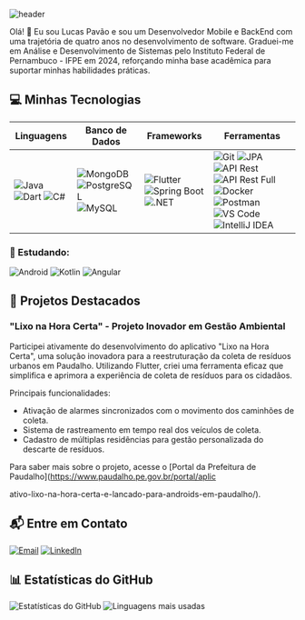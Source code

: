 ![header](https://capsule-render.vercel.app/api?type=waving&height=300&color=4c038c&text=Lucas%20Pavão&desc=Mobile/BackEnd%20Developer&descAlignY=65&section=header&fontColor=ffffff)

Olá! 👋 Eu sou Lucas Pavão e sou um Desenvolvedor Mobile e BackEnd com uma trajetória de quatro anos no desenvolvimento de software. Graduei-me em Análise e Desenvolvimento de Sistemas pelo Instituto Federal de Pernambuco - IFPE em 2024, reforçando minha base acadêmica para suportar minhas habilidades práticas.

## 💻 Minhas Tecnologias

| **Linguagens** | **Banco de Dados** | **Frameworks** | **Ferramentas** |
| -------------- | ------------------- | -------------- | ---------------- |
| ![Java](https://img.shields.io/badge/Java-0D1117?style=for-the-badge&logo=java&logoColor=white&labelColor=0D1117)  ![Dart](https://img.shields.io/badge/Dart-0D1117?style=for-the-badge&logo=dart&logoColor=0175C2&labelColor=0D1117)  ![C#](https://img.shields.io/badge/C%23-0D1117?style=for-the-badge&logo=c-sharp&logoColor=903ba7&labelColor=0D1117) | ![MongoDB](https://img.shields.io/badge/MongoDB-0D1117?style=for-the-badge&logo=mongodb&logoColor=4EA94B&labelColor=0D1117) ![PostgreSQL](https://img.shields.io/badge/PostgreSQL-0D1117?style=for-the-badge&logo=postgresql&logoColor=336791&labelColor=0D1117) ![MySQL](https://img.shields.io/badge/MySQL-0D1117?style=for-the-badge&logo=mysql&logoColor=4479A1&labelColor=0D1117) | ![Flutter](https://img.shields.io/badge/Flutter-0D1117?style=for-the-badge&logo=flutter&logoColor=0175C2&labelColor=0D1117) ![Spring Boot](https://img.shields.io/badge/Spring_Boot-0D1117?style=for-the-badge&logo=spring-boot&logoColor=6DB33F&labelColor=0D1117) ![.NET](https://img.shields.io/badge/.NET-0D1117?style=for-the-badge&logo=.net&logoColor=white&labelColor=0D1117) | ![Git](https://img.shields.io/badge/Git-0D1117?style=for-the-badge&logo=git&logoColor=F05032&labelColor=0D1117) ![JPA](https://img.shields.io/badge/JPA-0D1117?style=for-the-badge&logo=jpa&logoColor=white&labelColor=0D1117) ![API Rest](https://img.shields.io/badge/API_Rest-0D1117?style=for-the-badge&logo=rest&logoColor=white&labelColor=0D1117) ![API Rest Full](https://img.shields.io/badge/API_Rest_Full-0D1117?style=for-the-badge&logo=rest&logoColor=white&labelColor=0D1117) ![Docker](https://img.shields.io/badge/Docker-0D1117?style=for-the-badge&logo=docker&logoColor=2496ED&labelColor=0D1117) ![Postman](https://img.shields.io/badge/Postman-0D1117?style=for-the-badge&logo=postman&logoColor=FF6C37&labelColor=0D1117) ![VS Code](https://img.shields.io/badge/VS_Code-0D1117?style=for-the-badge&logo=visual-studio-code&logoColor=007ACC&labelColor=0D1117) ![IntelliJ IDEA](https://img.shields.io/badge/IntelliJ_IDEA-0D1117?style=for-the-badge&logo=intellij-idea&logoColor=000000&labelColor=0D1117) |

### 📖 Estudando:
![Android](https://img.shields.io/badge/Android-0D1117?style=for-the-badge&logo=android&logoColor=5af542&labelColor=0D1117)
![Kotlin](https://img.shields.io/badge/Kotlin-0D1117?style=for-the-badge&logo=kotlin&logoColor=0095D5&labelColor=0D1117)
![Angular](https://img.shields.io/badge/Angular-0D1117?style=for-the-badge&logo=angular&logoColor=DD0031&labelColor=0D1117)

## 🚀 Projetos Destacados

### "Lixo na Hora Certa" - Projeto Inovador em Gestão Ambiental

Participei ativamente do desenvolvimento do aplicativo "Lixo na Hora Certa", uma solução inovadora para a reestruturação da coleta de resíduos urbanos em Paudalho. Utilizando Flutter, criei uma ferramenta eficaz que simplifica e aprimora a experiência de coleta de resíduos para os cidadãos.

Principais funcionalidades:

- Ativação de alarmes sincronizados com o movimento dos caminhões de coleta.
- Sistema de rastreamento em tempo real dos veículos de coleta.
- Cadastro de múltiplas residências para gestão personalizada do descarte de resíduos.

Para saber mais sobre o projeto, acesse o [Portal da Prefeitura de Paudalho](https://www.paudalho.pe.gov.br/portal/aplic

ativo-lixo-na-hora-certa-e-lancado-para-androids-em-paudalho/).

## 📬 Entre em Contato

[![Email](https://img.shields.io/badge/Email-3D0D1117?style=for-the-badge&logo=gmail&labelColor=0D1117&color=02aeff&logoColor=white&style=for-the-badge&label=)](mailto:lucaspavao89@gmail.com)
[![LinkedIn](https://img.shields.io/badge/LinkedIn-3D0D1117?style=for-the-badge&logo=linkedin&labelColor=0D1117&color=02aeff&logoColor=white&style=for-the-badge&label=)](https://www.linkedin.com/in/lucas-pavão-531100204)

## 📊 Estatísticas do GitHub

![Estatísticas do GitHub](https://github-readme-stats.vercel.app/api?username=Lucas-Pavao&show_icons=true&theme=midnight-purple&include_all_commits=true&count_private=true)
![Linguagens mais usadas](https://github-readme-stats.vercel.app/api/top-langs/?username=Lucas-Pavao&layout=compact&langs_count=7&theme=midnight-purple)
